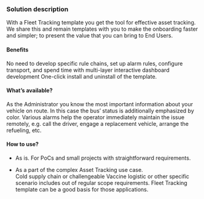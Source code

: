 ### Solution description

With a Fleet Tracking template you get the tool for effective asset tracking. We share this and remain templates with you to make the onboarding faster and simpler; to present the value that you can bring to End Users.

#### Benefits
No need to develop specific rule chains, set up alarm rules, configure transport, and spend time with multi-layer interactive dashboard development
One-click install and uninstall of the template.

#### What’s available?
As the Administrator you know the most important information about your vehicle on route. In this case the bus’ status is additionally emphasized by color. Various alarms help the operator immediately maintain the issue remotely, e.g. call the driver, engage a replacement vehicle, arrange the refueling, etc.


#### How to use?
- As is.
  For PoCs and small projects with straightforward requirements.

- As a part of the complex Asset Tracking use case.   
  Cold supply chain or challengeable Vaccine logistic or other specific scenario includes out of regular scope requirements. Fleet Tracking template can be a good basis for those applications.    
